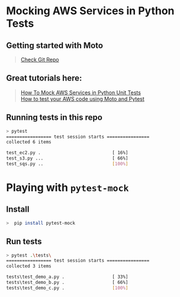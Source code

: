 # Mocking AWS Services in Python Tests

## Getting started with Moto

> [Check Git Repo](https://github.com/spulec/moto)


## Great tutorials here:

> [How To Mock AWS Services in Python Unit Tests](https://betterprogramming.pub/how-to-mock-aws-services-in-python-unit-tests-d6a8eacf725e) <br/>
> [How to test your AWS code using Moto and Pytest](https://www.learnaws.org/2020/12/01/test-aws-code/)


## Running tests in this repo

```bash
> pytest
================= test session starts ================
collected 6 items

test_ec2.py .                           [ 16%]
test_s3.py ...                          [ 66%]
test_sqs.py ..                          [100%]
```

# Playing with `pytest-mock`


## Install

```bash
>  pip install pytest-mock
```

## Run tests

```bash
> pytest .\tests\
================= test session starts ================
collected 3 items

tests\test_demo_a.py .                  [ 33%] 
tests\test_demo_b.py .                  [ 66%] 
tests\test_demo_c.py .                  [100%] 
```